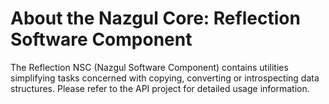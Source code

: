 # About the Nazgul Core: Reflection Software Component

The Reflection NSC (Nazgul Software Component) contains utilities simplifying
tasks concerned with copying, converting or introspecting data structures.
Please refer to the API project for detailed usage information.